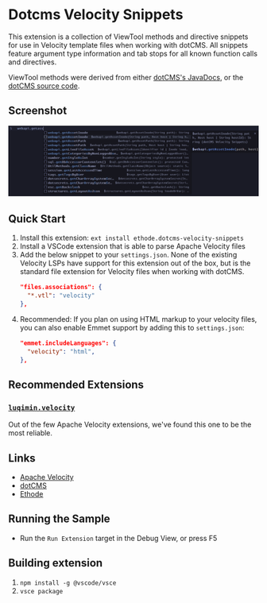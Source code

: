 # Dotcms Velocity Snippets

This extension is a collection of ViewTool methods and directive snippets for use in Velocity template files when working with dotCMS. All snippets feature argument type information and tab stops for all known function calls and directives.

ViewTool methods were derived from either [dotCMS's JavaDocs](https://doc.dotcms.com/docs/22.03/javadocs/index.html), or the [dotCMS source code](https://github.com/dotCMS/core).

## Screenshot

![Screenshot of VSCode suggestion using snippets](https://github.com/ethodellc/vsc-ext-velocity-snippets/blob/cb3e9fc93e0df1bcd4dc5f96f2bd597adac3ebb4/images/screenshot-autocomplete.png)



## Quick Start

1. Install this extension: `ext install ethode.dotcms-velocity-snippets`
1. Install a VSCode extension that is able to parse Apache Velocity files
1. Add the below snippet to your `settings.json`. None of the existing Velocity LSPs have support for this extension out of the box, but is the standard file extension for Velocity files when working with dotCMS.
    ```json
    "files.associations": {
      "*.vtl": "velocity"
    },
    ```
1. Recommended: If you plan on using HTML markup to your velocity files, you can also enable Emmet support by adding this to `settings.json`:
    ```json
    "emmet.includeLanguages": {
      "velocity": "html",
    },
    ```

## Recommended Extensions

### [`luqimin.velocity`](https://marketplace.visualstudio.com/items?itemName=luqimin.velocity)

Out of the few Apache Velocity extensions, we've found this one to be the most reliable.

## Links

- [Apache Velocity](https://velocity.apache.org/)
- [dotCMS](https://www.dotcms.com)
- [Ethode](https://www.ethode.com)

## Running the Sample

- Run the `Run Extension` target in the Debug View, or press F5

## Building extension

1. `npm install -g @vscode/vsce`
1. `vsce package`
